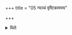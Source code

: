 +++
title = "05 न्यञ्चं वृष्टिकामस्य"

+++

<details><summary>थिते</summary>

5. In the case of (a sacrificer who is) desirous of rain (he should pour the ghee holding the ladle) below the level.
</details>
